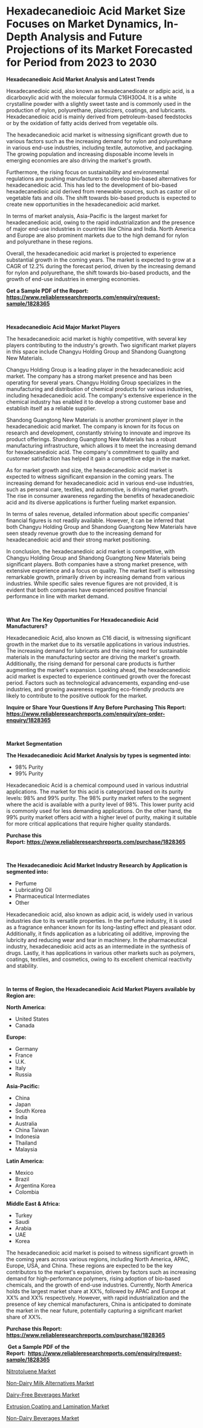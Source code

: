 <p><h1>Hexadecanedioic Acid Market Size Focuses on Market Dynamics, In-Depth Analysis and Future Projections of its Market Forecasted for Period from 2023 to 2030</h1></p><p><strong>Hexadecanedioic Acid Market Analysis and Latest Trends</strong></p>
<p><p>Hexadecanedioic acid, also known as hexadecanedioate or adipic acid, is a dicarboxylic acid with the molecular formula C16H30O4. It is a white crystalline powder with a slightly sweet taste and is commonly used in the production of nylon, polyurethane, plasticizers, coatings, and lubricants. Hexadecanedioic acid is mainly derived from petroleum-based feedstocks or by the oxidation of fatty acids derived from vegetable oils.</p><p>The hexadecanedioic acid market is witnessing significant growth due to various factors such as the increasing demand for nylon and polyurethane in various end-use industries, including textile, automotive, and packaging. The growing population and increasing disposable income levels in emerging economies are also driving the market's growth.</p><p>Furthermore, the rising focus on sustainability and environmental regulations are pushing manufacturers to develop bio-based alternatives for hexadecanedioic acid. This has led to the development of bio-based hexadecanedioic acid derived from renewable sources, such as castor oil or vegetable fats and oils. The shift towards bio-based products is expected to create new opportunities in the hexadecanedioic acid market.</p><p>In terms of market analysis, Asia-Pacific is the largest market for hexadecanedioic acid, owing to the rapid industrialization and the presence of major end-use industries in countries like China and India. North America and Europe are also prominent markets due to the high demand for nylon and polyurethane in these regions.</p><p>Overall, the hexadecanedioic acid market is projected to experience substantial growth in the coming years. The market is expected to grow at a CAGR of 12.2% during the forecast period, driven by the increasing demand for nylon and polyurethane, the shift towards bio-based products, and the growth of end-use industries in emerging economies.</p></p>
<p><strong>Get a Sample PDF of the Report:&nbsp; <a href="https://www.reliableresearchreports.com/enquiry/request-sample/1828365">https://www.reliableresearchreports.com/enquiry/request-sample/1828365</a></strong></p>
<p>&nbsp;</p>
<p><strong>Hexadecanedioic Acid Major Market Players</strong></p>
<p><p>The hexadecanedioic acid market is highly competitive, with several key players contributing to the industry's growth. Two significant market players in this space include Changyu Holding Group and Shandong Guangtong New Materials.</p><p>Changyu Holding Group is a leading player in the hexadecanedioic acid market. The company has a strong market presence and has been operating for several years. Changyu Holding Group specializes in the manufacturing and distribution of chemical products for various industries, including hexadecanedioic acid. The company's extensive experience in the chemical industry has enabled it to develop a strong customer base and establish itself as a reliable supplier.</p><p>Shandong Guangtong New Materials is another prominent player in the hexadecanedioic acid market. The company is known for its focus on research and development, constantly striving to innovate and improve its product offerings. Shandong Guangtong New Materials has a robust manufacturing infrastructure, which allows it to meet the increasing demand for hexadecanedioic acid. The company's commitment to quality and customer satisfaction has helped it gain a competitive edge in the market.</p><p>As for market growth and size, the hexadecanedioic acid market is expected to witness significant expansion in the coming years. The increasing demand for hexadecanedioic acid in various end-use industries, such as personal care, textiles, and automotive, is driving market growth. The rise in consumer awareness regarding the benefits of hexadecanedioic acid and its diverse applications is further fueling market expansion.</p><p>In terms of sales revenue, detailed information about specific companies' financial figures is not readily available. However, it can be inferred that both Changyu Holding Group and Shandong Guangtong New Materials have seen steady revenue growth due to the increasing demand for hexadecanedioic acid and their strong market positioning.</p><p>In conclusion, the hexadecanedioic acid market is competitive, with Changyu Holding Group and Shandong Guangtong New Materials being significant players. Both companies have a strong market presence, with extensive experience and a focus on quality. The market itself is witnessing remarkable growth, primarily driven by increasing demand from various industries. While specific sales revenue figures are not provided, it is evident that both companies have experienced positive financial performance in line with market demand.</p></p>
<p>&nbsp;</p>
<p><strong>What Are The Key Opportunities For Hexadecanedioic Acid Manufacturers?</strong></p>
<p><p>Hexadecanedioic Acid, also known as C16 diacid, is witnessing significant growth in the market due to its versatile applications in various industries. The increasing demand for lubricants and the rising need for sustainable materials in the manufacturing sector are driving the market's growth. Additionally, the rising demand for personal care products is further augmenting the market's expansion. Looking ahead, the hexadecanedioic acid market is expected to experience continued growth over the forecast period. Factors such as technological advancements, expanding end-use industries, and growing awareness regarding eco-friendly products are likely to contribute to the positive outlook for the market.</p></p>
<p><strong>Inquire or Share Your Questions If Any Before Purchasing This Report: <a href="https://www.reliableresearchreports.com/enquiry/pre-order-enquiry/1828365">https://www.reliableresearchreports.com/enquiry/pre-order-enquiry/1828365</a></strong></p>
<p>&nbsp;</p>
<p><strong>Market Segmentation</strong></p>
<p><strong>The Hexadecanedioic Acid Market Analysis by types is segmented into:</strong></p>
<p><ul><li>98% Purity</li><li>99% Purity</li></ul></p>
<p><p>Hexadecanedioic Acid is a chemical compound used in various industrial applications. The market for this acid is categorized based on its purity levels: 98% and 99% purity. The 98% purity market refers to the segment where the acid is available with a purity level of 98%. This lower purity acid is commonly used for less demanding applications. On the other hand, the 99% purity market offers acid with a higher level of purity, making it suitable for more critical applications that require higher quality standards.</p></p>
<p><strong>Purchase this Report:&nbsp;<a href="https://www.reliableresearchreports.com/purchase/1828365">https://www.reliableresearchreports.com/purchase/1828365</a></strong></p>
<p>&nbsp;</p>
<p><strong>The Hexadecanedioic Acid Market Industry Research by Application is segmented into:</strong></p>
<p><ul><li>Perfume</li><li>Lubricating Oil</li><li>Pharmaceutical Intermediates</li><li>Other</li></ul></p>
<p><p>Hexadecanedioic acid, also known as adipic acid, is widely used in various industries due to its versatile properties. In the perfume industry, it is used as a fragrance enhancer known for its long-lasting effect and pleasant odor. Additionally, it finds application as a lubricating oil additive, improving the lubricity and reducing wear and tear in machinery. In the pharmaceutical industry, hexadecanedioic acid acts as an intermediate in the synthesis of drugs. Lastly, it has applications in various other markets such as polymers, coatings, textiles, and cosmetics, owing to its excellent chemical reactivity and stability.</p></p>
<p>&nbsp;</p>
<p><strong>In terms of Region, the Hexadecanedioic Acid Market Players available by Region are:</strong></p>
<p>
    <p> <strong> North America: </strong>
        <ul>
            <li>United States</li>
            <li>Canada</li>
        </ul>
        </p> 
    <p> <strong> Europe: </strong>
        <ul>
            <li>Germany</li>
            <li>France</li>
            <li>U.K.</li>
            <li>Italy</li>
            <li>Russia</li>
        </ul>
        </p> 
    <p> <strong> Asia-Pacific: </strong>
        <ul>
            <li>China</li>
            <li>Japan</li>
            <li>South Korea</li>
            <li>India</li>
            <li>Australia</li>
            <li>China Taiwan</li>
            <li>Indonesia</li>
            <li>Thailand</li>
            <li>Malaysia</li>
        </ul>
        </p> 
    <p> <strong> Latin America: </strong>
        <ul>
            <li>Mexico</li>
            <li>Brazil</li>
            <li>Argentina Korea</li>
            <li>Colombia</li>
        </ul>
        </p> 
    <p> <strong> Middle East & Africa: </strong>
        <ul>
            <li>Turkey</li>
            <li>Saudi</li>
            <li>Arabia</li>
            <li>UAE</li>
            <li>Korea</li>
        </ul>
    </p>
    </p>
<p><p>The hexadecanedioic acid market is poised to witness significant growth in the coming years across various regions, including North America, APAC, Europe, USA, and China. These regions are expected to be the key contributors to the market's expansion, driven by factors such as increasing demand for high-performance polymers, rising adoption of bio-based chemicals, and the growth of end-use industries. Currently, North America holds the largest market share at XX%, followed by APAC and Europe at XX% and XX% respectively. However, with rapid industrialization and the presence of key chemical manufacturers, China is anticipated to dominate the market in the near future, potentially capturing a significant market share of XX%.</p></p>
<p><strong>Purchase this Report: <a href="https://www.reliableresearchreports.com/purchase/1828365">https://www.reliableresearchreports.com/purchase/1828365</a></strong></p>
<p>&nbsp;<strong>Get a Sample PDF of the Report:&nbsp;&nbsp;<a href="https://www.reliableresearchreports.com/enquiry/request-sample/1828365">https://www.reliableresearchreports.com/enquiry/request-sample/1828365</a></strong></p>
<p><strong></strong></p>
<p><p><a href="https://github.com/Chiragrp26/Market-Research-Report-List-1/blob/main/nitrotoluene-market.md">Nitrotoluene Market</a></p><p><a href="https://medium.com/@fire.belt.bug/non-dairy-milk-alternatives-market-comprehensive-assessment-by-type-application-and-geography-e8bce94c84ce">Non-Dairy Milk Alternatives Market</a></p><p><a href="https://medium.com/@index.mill.peace/dairy-free-beverages-market-the-key-to-successful-business-strategy-forecast-till-2030-6930300115f1">Dairy-Free Beverages Market</a></p><p><a href="https://github.com/AKSHATREPORTPRIME/Market-Research-Report-List-1/blob/main/extrusion-coating-and-lamination-market.md">Extrusion Coating and Lamination Market</a></p><p><a href="https://medium.com/@palm.quick.roof/non-dairy-beverages-market-insights-into-market-cagr-market-trends-and-growth-strategies-fce5b39abcdc">Non-Dairy Beverages Market</a></p></p>
